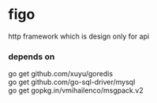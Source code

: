 # figo  
http framework which is design only for api  

### depends on   
go get github.com/xuyu/goredis  
go get github.com/go-sql-driver/mysql  
go get gopkg.in/vmihailenco/msgpack.v2  
